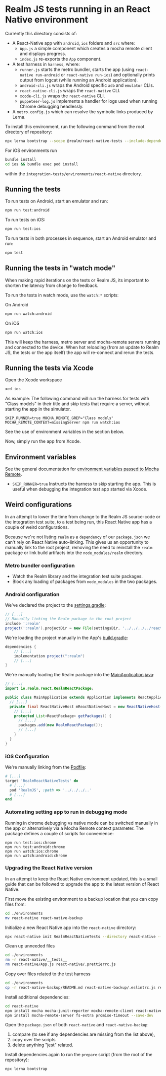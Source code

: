 # Realm JS tests running in an React Native environment

Currently this directory consists of:
- A React-Native app with `android`, `ios` folders and `src` where:
  - `App.js` a simple component which creates a mocha remote client and displays progress.
  - `index.js` re-exports the `App` component.
- A test harness in `harness`, where:
  - `runner.js` starts the metro bundler, starts the app (using `react-native run-android` or `react-native run-ios`) and optionally prints output from logcat (while running an Android application).
  - `android-cli.js` wraps the Android specific `adb` and `emulator` CLIs.
  - `react-native-cli.js` wraps the `react-native` CLI.
  - `xcode-cli.js` wraps the `react-native` CLI.
  - `puppeteer-log.js` implements a handler for logs used when running Chrome debugging headlessly.
- A `metro.config.js` which can resolve the symbolic links produced by Lerna.

To install this environment, run the following command from the root directory of repository:

```bash
npx lerna bootstrap --scope @realm/react-native-tests --include-dependencies
```

For iOS environments run 

```bash
bundle install
cd ios && bundle exec pod install
```

within the `integration-tests/environments/react-native` directory.

## Running the tests

To run tests on Android, start an emulator and run:

```bash
npm run test:android
```

To run tests on iOS:

```bash
npm run test:ios
```

To run tests in both processes in sequence, start an Android emulator and run:

```bash
npm test
```

## Running the tests in "watch mode"

When making rapid iterations on the tests or Realm JS, its important to shorten the latency from change to feedback.

To run the tests in watch mode, use the `watch:*` scripts:

On Android

```bash
npm run watch:android
```

On iOS

```bash
npm run watch:ios
```

This will keep the harness, metro server and mocha-remote servers running and connected to the device. When hot reloading (from an update to Realm JS, the tests or the app itself) the app will re-connect and rerun the tests.

## Running the tests via Xcode

Open the Xcode workspace

```bash
xed ios
```

As example: The following command will run the harness for tests with "Class models" in their title and skip tests that require a server, without starting the app in the simulator.

```
SKIP_RUNNER=true MOCHA_REMOTE_GREP="Class models" MOCHA_REMOTE_CONTEXT=missingServer npm run watch:ios
```

See the use of environment variables in the section below.

Now, simply run the app from Xcode.

## Environment variables

See the general documentation for [environment variables passed to Mocha Remote](../../README.md#setting-context).

- `SKIP_RUNNER=true` Instructs the harness to skip starting the app. This is useful when debugging the integration test app started via Xcode.

## Weird configurations

In an attempt to lower the time from change to the Realm JS source-code or the integration test suite, to a test being run, this React Native app has a couple of weird configurations.

Because we're not listing `realm` as a `dependency` of our `package.json` we can't rely on React Native auto-linking.
This gives us an opportunity to manually link to the root project, removing the need to reinstall the `realm` package or link build artifacts into the `node_modules/realm` directory.

### Metro bundler configuration

- Watch the Realm library and the integration test suite packages.
- Block any loading of packages from `node_modules` in the two packages.

### Android configuration

We've declared the project to the [settings.gradle](./android/settings.gradle):

```gradle
// [...]
// Manually linking the Realm package to the root project
include ':realm'
project(':realm').projectDir = new File(settingsDir, '../../../../react-native/android')
```

We're loading the project manually in the App's [build.gradle](./android/app/build.gradle):

```gradle
dependencies {
    // [...]
    implementation project(":realm")
    // [...]
}
```

We're manually loading the Realm package into the [MainApplication.java](./android/app/src/main/java/com/realmreactnativetests/MainApplication.java):

```java
// [...]
import io.realm.react.RealmReactPackage;

public class MainApplication extends Application implements ReactApplication {
  // [...]
  private final ReactNativeHost mReactNativeHost = new ReactNativeHost(this) {
    // [...]
    protected List<ReactPackage> getPackages() {
      // [...]
      packages.add(new RealmReactPackage());
      // [...]
    }
  }
}
```

### iOS Configuration

We're manually linking from the [Podfile](./ios/Podfile):

```ruby
# [...]
target 'RealmReactNativeTests' do
  # [...]
  pod 'RealmJS', :path => '../../../..'
  # [...]
end
```

### Automating setting app to run in debugging mode

Running in chrome debugging vs native mode can be switched manually in the app or alternatively via a Mocha Remote context parameter.
The package defines a couple of scripts for convenience:

```
npm run test:ios:chrome
npm run test:android:chrome
npm run watch:ios:chrome
npm run watch:android:chrome
```

### Upgrading the React Native version

In an attempt to keep the React Native environment updated, this is a small guide that can be followed to upgrade the app to the latest version of React Native.

First move the existing environment to a backup location that you can copy files from:

```bash
cd ./environments
mv react-native react-native-backup
```

Initialize a new React Native app into the `react-native` directory:

```bash
npx react-native init RealmReactNativeTests --directory react-native --npm
```

Clean up unneeded files

```bash
cd ./environments
rm -r react-native/__tests__
rm react-native/App.js react-native/.prettierrc.js
```

Copy over files related to the test harness

```bash
cd ./environments
cp -r react-native-backup/README.md react-native-backup/.eslintrc.js react-native-backup/harness react-native-backup/src react-native-backup/index.js react-native
```

Install additional dependencies:

```bash
cd react-native
npm install mocha mocha-junit-reporter mocha-remote-client react-native-fs path-browserify @react-native-community/art react-native-progress
npm install mocha-remote-server fs-extra promise-timeout --save-dev
```

Open the `package.json` of both `react-native` and `react-native-backup`:

1. compare (to see if any dependencies are missing from the list above),
2. copy over the scripts
3. delete anything "jest" related.

Install dependencies again to run the `prepare` script (from the root of the repository):

```bash
npx lerna bootstrap
```
